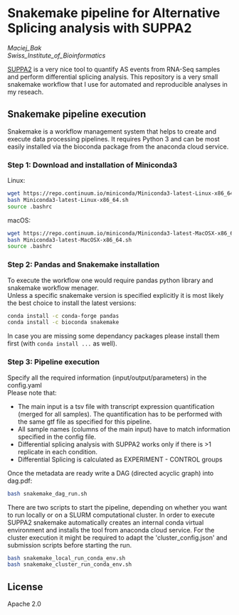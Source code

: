 # Snakemake pipeline for Alternative Splicing analysis with SUPPA2
*Maciej_Bak  
Swiss_Institute_of_Bioinformatics*

[SUPPA2](https://github.com/comprna/SUPPA) is a very nice tool to quantify AS events from RNA-Seq samples and perform differential splicing analysis.
This repository is a very small snakemake workflow that I use for automated and reproducible analyses in my reseach.

## Snakemake pipeline execution
Snakemake is a workflow management system that helps to create and execute data processing pipelines. It requires Python 3 and can be most easily installed via the bioconda package from the anaconda cloud service.

### Step 1: Download and installation of Miniconda3
Linux:
  ```bash
  wget https://repo.continuum.io/miniconda/Miniconda3-latest-Linux-x86_64.sh
  bash Miniconda3-latest-Linux-x86_64.sh
  source .bashrc
  ```

macOS:
  ```bash
  wget https://repo.continuum.io/miniconda/Miniconda3-latest-MacOSX-x86_64.sh
  bash Miniconda3-latest-MacOSX-x86_64.sh
  source .bashrc
  ```

### Step 2: Pandas and Snakemake installation

To execute the workflow one would require pandas python library and snakemake workflow menager.  
Unless a  specific snakemake version is specified explicitly it is most likely the best choice to install the latest versions:
  ```bash
  conda install -c conda-forge pandas
  conda install -c bioconda snakemake
  ```

In case you are missing some dependancy packages please install them first (with `conda install ...` as well).

### Step 3: Pipeline execution
Specify all the required information (input/output/parameters) in the config.yaml  
Please note that: 

* The main input is a tsv file with transcript expression quantification (merged for all samples). The quantification has to be performed with the same gtf file as specified for this pipeline.
* All sample names (columns of the main input) have to match information specified in the config file.
* Differential splicing analysis with SUPPA2 works only if there is >1 replicate in each condition.
* Differential Splicing is calculated as EXPERIMENT - CONTROL groups

Once the metadata are ready write a DAG (directed acyclic graph) into dag.pdf:
  ```bash
  bash snakemake_dag_run.sh
  ```

There are two scripts to start the pipeline, depending on whether you want to run locally or on a SLURM computational cluster. In order to execute SUPPA2 snakemake automatically creates an internal conda virtual environment and installs the tool from anaconda cloud service. For the cluster execution it might be required to adapt the 'cluster_config.json' and submission scripts before starting the run.
  ```bash
  bash snakemake_local_run_conda_env.sh
  bash snakemake_cluster_run_conda_env.sh
  ```

## License

Apache 2.0
